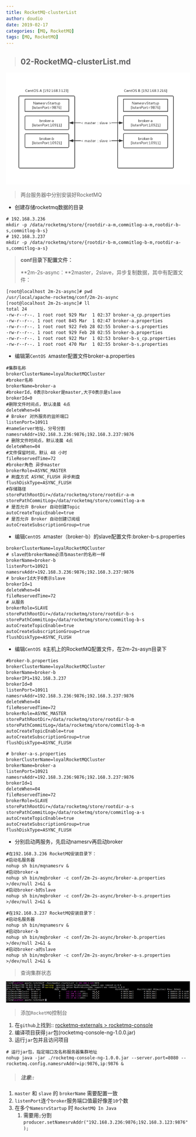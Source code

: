 ```yaml
---
title: RocketMQ-clusterList
author: doudio
date: 2019-02-17
categories: [MQ, RocketMQ]
tags: [MQ, RocketMQ]
---
```


> ## 02-RocketMQ-clusterList.md

![](https://raw.githubusercontent.com/doudio/note/master/MQ/RocketMQ/img/RocketMQ-clusterList.png)

> 两台服务器中分别安装好RocketMQ

* 创建存储rocketmq数据的目录

```shell
# 192.168.3.236
mkdir -p /data/rocketmq/store/{rootdir-a-m,commitlog-a-m,rootdir-b-s,commitlog-b-s}
# 192.168.3.237
mkdir -p /data/rocketmq/store/{rootdir-b-m,commitlog-b-m,rootdir-a-s,commitlog-a-s}
```

>  **conf目录下配置文件：**
>
>  **2m-2s-async：**2master，2slave，异步复制数据，其中有配置文件：

```shell
[root@localhost 2m-2s-async]# pwd
/usr/local/apache-rocketmq/conf/2m-2s-async
[root@localhost 2m-2s-async]# ll
total 24
-rw-r--r--. 1 root root 929 Mar  1 02:37 broker-a_cp.properties
-rw-r--r--. 1 root root 845 Mar  1 02:47 broker-a.properties
-rw-r--r--. 1 root root 922 Feb 28 02:55 broker-a-s.properties
-rw-r--r--. 1 root root 929 Feb 28 02:55 broker-b.properties
-rw-r--r--. 1 root root 922 Mar  1 02:53 broker-b-s_cp.properties
-rw-r--r--. 1 root root 470 Mar  1 02:55 broker-b-s.properties
```

* 编辑第`CentOS A`master配置文件broker-a.properties

```shell
#集群名称
brokerClusterName=loyalRocketMQCluster
#broker名称
brokerName=broker-a
#brokerId，0表示broker是master,大于0表示是slave
brokerId=0
#删除文件时间点，默认凌晨 4点
deleteWhen=04
# Broker 对外服务的监听端口
listenPort=10911
#nameServer地址，分号分割
namesrvAddr=192.168.3.236:9876;192.168.3.237:9876
# 删除文件时间点，默认凌晨 4点
deleteWhen=04
#文件保留时间，默认 48 小时
fileReservedTime=72
#broker角色 异步master
brokerRole=ASYNC_MASTER
# 刷盘方式 ASYNC_FLUSH 异步刷盘
flushDiskType=ASYNC_FLUSH
#存储路径
storePathRootDir=/data/rocketmq/store/rootdir-a-m
storePathCommitLog=/data/rocketmq/store/commitlog-a-m
# 是否允许 Broker 自动创建Topic
autoCreateTopicEnable=true
# 是否允许 Broker 自动创建订阅组
autoCreateSubscriptionGroup=true
```

* 编辑`CentOS A`master（broker-b）的slave配置文件:broker-b-s.properties

```shell
brokerClusterName=loyalRocketMQCluster
# slave的brokerName必须与master的名称一样
brokerName=broker-b
listenPort=10921
namesrvAddr=192.168.3.236:9876;192.168.3.237:9876
# brokerId大于0表示slave
brokerId=1
deleteWhen=04
fileReservedTime=72
# 从服务
brokerRole=SLAVE
storePathRootDir=/data/rocketmq/store/rootdir-b-s
storePathCommitLog=/data/rocketmq/store/commitlog-b-s
autoCreateTopicEnable=true
autoCreateSubscriptionGroup=true
flushDiskType=ASYNC_FLUSH
```

* 编辑`CentOS B`主机上的RocketMQ配置文件，在2m-2s-asyn目录下

```shell
#broker-b.properties
brokerClusterName=loyalRocketMQCluster
brokerName=broker-b
brokerIP1=192.168.3.237
brokerId=0
listenPort=10911
namesrvAddr=192.168.3.236:9876;192.168.3.237:9876
deleteWhen=04
fileReservedTime=72
brokerRole=ASYNC_MASTER
storePathRootDir=/data/rocketmq/store/rootdir-b-m
storePathCommitLog=/data/rocketmq/store/commitlog-b-m
autoCreateTopicEnable=true
autoCreateSubscriptionGroup=true
flushDiskType=ASYNC_FLUSH
```

```shell
# broker-a-s.properties
brokerClusterName=loyalRocketMQCluster
brokerName=broker-a
listenPort=10921
namesrvAddr=192.168.3.236:9876;192.168.3.237:9876
brokerId=1
deleteWhen=04
fileReservedTime=72
brokerRole=SLAVE
storePathRootDir=/data/rocketmq/store/rootdir-a-s
storePathCommitLog=/data/rocketmq/store/commitlog-a-s
autoCreateTopicEnable=true
autoCreateSubscriptionGroup=true
flushDiskType=ASYNC_FLUSH
```

* 分别启动两服务，先启动namesrv再启动broker

```shell
#在192.168.3.236 RocketMQ安装目录下：
#启动名服务器
nohup sh bin/mqnamesrv &
#启动broker-a
nohup sh bin/mqbroker -c conf/2m-2s-async/broker-a.properties >/dev/null 2>&1 &
#启动broker-b的slave
nohup sh bin/mqbroker -c conf/2m-2s-async/broker-b-s.properties >/dev/null 2>&1 &
```

```shell
#在192.168.3.237 RocketMQ安装目录下：
#启动名服务器
nohup sh bin/mqnamesrv &
#启动broker-b
nohup sh bin/mqbroker -c conf/2m-2s-async/broker-b.properties >/dev/null 2>&1 &
#启动broker-a的slave
nohup sh bin/mqbroker -c conf/2m-2s-async/broker-a-s.properties >/dev/null 2>&1 &
```

> 查询集群状态

![](https://raw.githubusercontent.com/doudio/note/master/MQ/RocketMQ/img/clusterListState.png)

> 添加`RocketMQ`控制台

1. 在`github`上找到:: [rocketmq-externals > rocketmq-console](https://github.com/apache/rocketmq-externals)
2. 编译项目获得`jar`包(rocketmq-console-ng-1.0.0.jar)
3. 运行`jar`包并且访问项目

```shell
# 运行jar包，指定端口及名称服务器集群地址
nohup java -jar ./rocketmq-console-ng-1.0.0.jar --server.port=8080 --rocketmq.config.namesrvAddr=ip:9876,ip:9876 &
```

> ##### 注意:: 

1. `master` 和 `slave` 的 `brokerName` 需要配置一致
2. `listenPort`连个`broker`服务端口值最好像差`10`个数
3. 在多个`NamesrvStartup` 时 `RocketMQ In Java`
   1. 需要用`;`分割`producer.setNamesrvAddr("192.168.3.236:9876;192.168.3.123:9876");`

